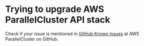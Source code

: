 # Trying to upgrade AWS ParallelCluster API stack<a name="troubleshooting-fc-v3-upgrade-stack-v3"></a>

Check if your issue is mentioned in [GitHub Known Issues](https://github.com/aws/aws-parallelcluster/wiki) at AWS ParallelCluster on GitHub\.